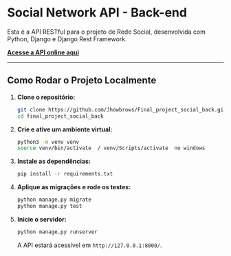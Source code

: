 # Social Network API - Back-end

Esta é a API RESTful para o projeto de Rede Social, desenvolvida com Python, Django e Django Rest Framework.

**[Acesse a API online aqui](https://jhowbrows.pythonanywhere.com/)**

---

## Como Rodar o Projeto Localmente

1.  **Clone o repositório:**
    ```bash
    git clone https://github.com/Jhowbrows/Final_project_social_back.git
    cd final_project_social_back
    ```

2.  **Crie e ative um ambiente virtual:**
    ```bash
    python3 -m venv venv
    source venv/bin/activate  / venv/Scripts/activate  no windows
    ```

3.  **Instale as dependências:**
    ```bash
    pip install -r requirements.txt
    ```

4.  **Aplique as migrações e rode os testes:**
    ```bash
    python manage.py migrate
    python manage.py test
    ```

5.  **Inicie o servidor:**
    ```bash
    python manage.py runserver
    ```
    A API estará acessível em `http://127.0.0.1:8000/`.